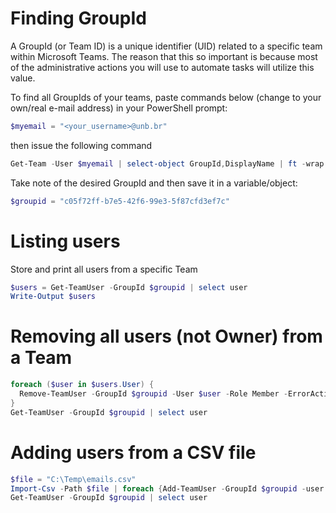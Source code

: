 # Finding GroupId

A GroupId (or Team ID) is a unique identifier (UID) related to a specific team within Microsoft Teams. 
The reason that this so important is because most of the administrative actions you will use to automate tasks will utilize this value.

To find all GroupIds of your teams, paste commands below (change to your own/real e-mail address) in your PowerShell prompt:

```powershell
$myemail = "<your_username>@unb.br"
```

then issue the following command

```powershell
Get-Team -User $myemail | select-object GroupId,DisplayName | ft -wrap
```

Take note of the desired GroupId and then save it in a variable/object:

```powershell
$groupid = "c05f72ff-b7e5-42f6-99e3-5f87cfd3ef7c"
```

# Listing users

Store and print all users from a specific Team

```powershell
$users = Get-TeamUser -GroupId $groupid | select user
Write-Output $users
```

# Removing all users (not Owner) from a Team

```powershell
foreach ($user in $users.User) {
  Remove-TeamUser -GroupId $groupid -User $user -Role Member -ErrorAction Ignore
}
Get-TeamUser -GroupId $groupid | select user
```

# Adding users from a CSV file

```powershell
$file = "C:\Temp\emails.csv"
Import-Csv -Path $file | foreach {Add-TeamUser -GroupId $groupid -user $_.emails}
Get-TeamUser -GroupId $groupid | select user
```
